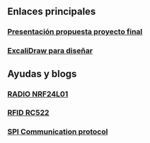 ## Enlaces principales

### [Presentación propuesta proyecto final](https://docs.google.com/presentation/d/1bKMlcRmh5GXeJk4vJPCC7dJMwXmDPwNT/edit?usp=sharing&ouid=105923081602809082193&rtpof=true&sd=true)

### [ExcaliDraw para diseñar](https://excalidraw.com)

## Ayudas y blogs

### [RADIO NRF24L01](https://randomnerdtutorials.com/nrf24l01-2-4ghz-rf-transceiver-module-with-arduino)

### [RFID RC522](https://randomnerdtutorials.com/arduino-time-attendance-system-with-rfid)

### [SPI Communication protocol](https://randomnerdtutorials.com/esp32-spi-communication-arduino)
